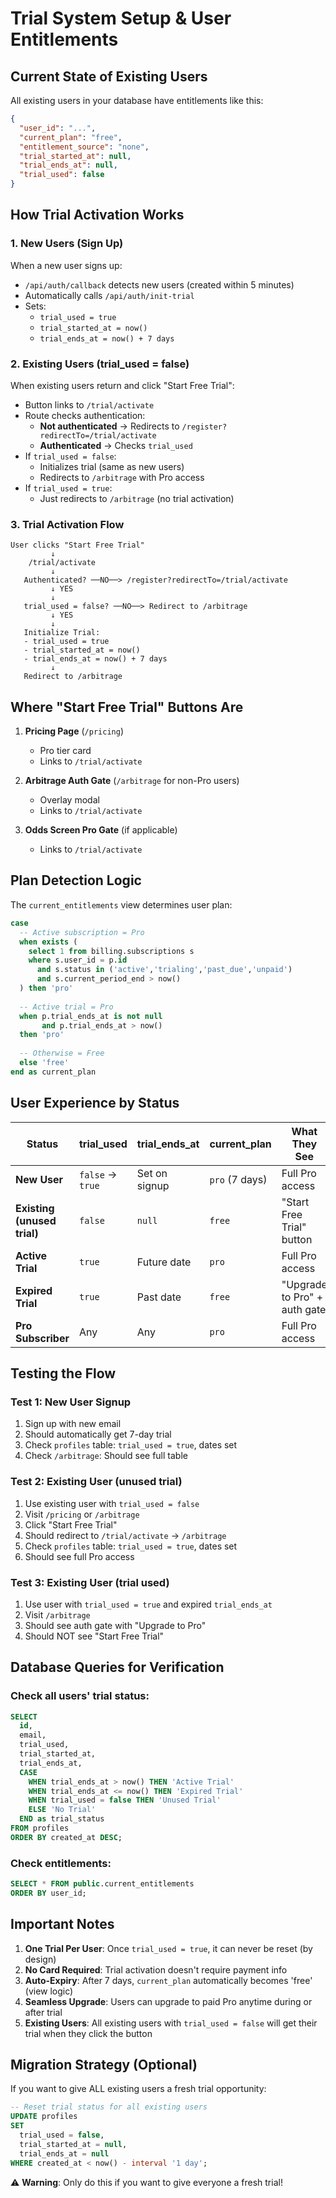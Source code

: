 # Trial System Setup & User Entitlements

## Current State of Existing Users

All existing users in your database have entitlements like this:
```json
{
  "user_id": "...",
  "current_plan": "free",
  "entitlement_source": "none",
  "trial_started_at": null,
  "trial_ends_at": null,
  "trial_used": false
}
```

## How Trial Activation Works

### 1. **New Users (Sign Up)**
When a new user signs up:
- `/api/auth/callback` detects new users (created within 5 minutes)
- Automatically calls `/api/auth/init-trial`
- Sets:
  - `trial_used = true`
  - `trial_started_at = now()`
  - `trial_ends_at = now() + 7 days`

### 2. **Existing Users (trial_used = false)**
When existing users return and click "Start Free Trial":
- Button links to `/trial/activate`
- Route checks authentication:
  - **Not authenticated** → Redirects to `/register?redirectTo=/trial/activate`
  - **Authenticated** → Checks `trial_used`
- If `trial_used = false`:
  - Initializes trial (same as new users)
  - Redirects to `/arbitrage` with Pro access
- If `trial_used = true`:
  - Just redirects to `/arbitrage` (no trial activation)

### 3. **Trial Activation Flow**

```
User clicks "Start Free Trial"
         ↓
    /trial/activate
         ↓
   Authenticated? ──NO──> /register?redirectTo=/trial/activate
         ↓ YES
         ↓
   trial_used = false? ──NO──> Redirect to /arbitrage
         ↓ YES
         ↓
   Initialize Trial:
   - trial_used = true
   - trial_started_at = now()
   - trial_ends_at = now() + 7 days
         ↓
   Redirect to /arbitrage
```

## Where "Start Free Trial" Buttons Are

1. **Pricing Page** (`/pricing`)
   - Pro tier card
   - Links to `/trial/activate`

2. **Arbitrage Auth Gate** (`/arbitrage` for non-Pro users)
   - Overlay modal
   - Links to `/trial/activate`

3. **Odds Screen Pro Gate** (if applicable)
   - Links to `/trial/activate`

## Plan Detection Logic

The `current_entitlements` view determines user plan:

```sql
case
  -- Active subscription = Pro
  when exists (
    select 1 from billing.subscriptions s
    where s.user_id = p.id
      and s.status in ('active','trialing','past_due','unpaid')
      and s.current_period_end > now()
  ) then 'pro'
  
  -- Active trial = Pro
  when p.trial_ends_at is not null
       and p.trial_ends_at > now()
  then 'pro'
  
  -- Otherwise = Free
  else 'free'
end as current_plan
```

## User Experience by Status

| Status | trial_used | trial_ends_at | current_plan | What They See |
|--------|-----------|---------------|--------------|---------------|
| **New User** | `false` → `true` | Set on signup | `pro` (7 days) | Full Pro access |
| **Existing (unused trial)** | `false` | `null` | `free` | "Start Free Trial" button |
| **Active Trial** | `true` | Future date | `pro` | Full Pro access |
| **Expired Trial** | `true` | Past date | `free` | "Upgrade to Pro" + auth gate |
| **Pro Subscriber** | Any | Any | `pro` | Full Pro access |

## Testing the Flow

### Test 1: New User Signup
1. Sign up with new email
2. Should automatically get 7-day trial
3. Check `profiles` table: `trial_used = true`, dates set
4. Check `/arbitrage`: Should see full table

### Test 2: Existing User (unused trial)
1. Use existing user with `trial_used = false`
2. Visit `/pricing` or `/arbitrage`
3. Click "Start Free Trial"
4. Should redirect to `/trial/activate` → `/arbitrage`
5. Check `profiles` table: `trial_used = true`, dates set
6. Should see full Pro access

### Test 3: Existing User (trial used)
1. Use user with `trial_used = true` and expired `trial_ends_at`
2. Visit `/arbitrage`
3. Should see auth gate with "Upgrade to Pro"
4. Should NOT see "Start Free Trial"

## Database Queries for Verification

### Check all users' trial status:
```sql
SELECT 
  id,
  email,
  trial_used,
  trial_started_at,
  trial_ends_at,
  CASE 
    WHEN trial_ends_at > now() THEN 'Active Trial'
    WHEN trial_ends_at <= now() THEN 'Expired Trial'
    WHEN trial_used = false THEN 'Unused Trial'
    ELSE 'No Trial'
  END as trial_status
FROM profiles
ORDER BY created_at DESC;
```

### Check entitlements:
```sql
SELECT * FROM public.current_entitlements
ORDER BY user_id;
```

## Important Notes

1. **One Trial Per User**: Once `trial_used = true`, it can never be reset (by design)
2. **No Card Required**: Trial activation doesn't require payment info
3. **Auto-Expiry**: After 7 days, `current_plan` automatically becomes 'free' (view logic)
4. **Seamless Upgrade**: Users can upgrade to paid Pro anytime during or after trial
5. **Existing Users**: All existing users with `trial_used = false` will get their trial when they click the button

## Migration Strategy (Optional)

If you want to give ALL existing users a fresh trial opportunity:

```sql
-- Reset trial status for all existing users
UPDATE profiles
SET 
  trial_used = false,
  trial_started_at = null,
  trial_ends_at = null
WHERE created_at < now() - interval '1 day';
```

⚠️ **Warning**: Only do this if you want to give everyone a fresh trial!

